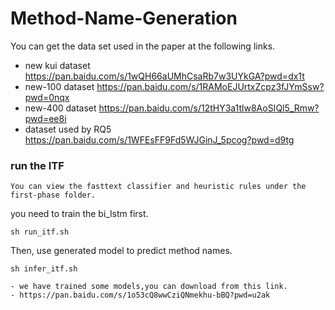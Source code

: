 # Method-Name-Generation
You can get the data set used in the paper at the following links.
- new kui dataset
https://pan.baidu.com/s/1wQH66aUMhCsaRb7w3UYkGA?pwd=dx1t
- new-100 dataset
https://pan.baidu.com/s/1RAMoEJUrtxZcpz3fJYmSsw?pwd=0nqx
- new-400 dataset
https://pan.baidu.com/s/12tHY3a1tlw8AoSIQl5_Rmw?pwd=ee8i
- dataset used by RQ5
https://pan.baidu.com/s/1WFEsFF9Fd5WJGinJ_5pcog?pwd=d9tg


### run the ITF

~~~
You can view the fasttext classifier and heuristic rules under the first-phase folder.
~~~

you need to train the bi_lstm first.
~~~
sh run_itf.sh
~~~

Then, use generated model to predict method names.
~~~
sh infer_itf.sh
~~~

~~~
- we have trained some models,you can download from this link. 
- https://pan.baidu.com/s/1o53cQ8wwCziQNmekhu-bBQ?pwd=u2ak
~~~
